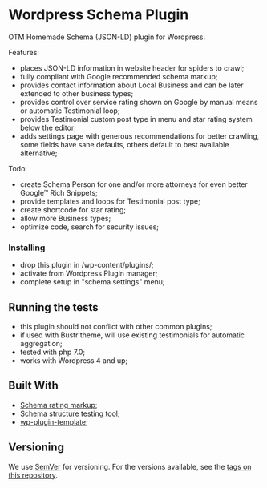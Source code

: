 # Wordpress Schema Plugin

OTM Homemade Schema (JSON-LD) plugin for Wordpress.

Features:
* places JSON-LD information in website header for spiders to crawl;
* fully compliant with Google recommended schema markup;
* provides contact information about Local Business and can be later extended to other business types;
* provides control over service rating shown on Google by manual means or automatic Testimonial loop;
* provides Testimonial custom post type in menu and star rating system below the editor;
* adds settings page with generous recommendations for better crawling, some fields have sane defaults, others default to best available alternative;

Todo:
* create Schema Person for one and/or more attorneys for even better Google™ Rich Snippets;
* provide templates and loops for Testimonial post type;
* create shortcode for star rating;
* allow more Business types;
* optimize code, search for security issues;

### Installing

* drop this plugin in /wp-content/plugins/;
* activate from Wordpress Plugin manager;
* complete setup in "schema settings" menu;

## Running the tests

* this plugin should not conflict with other common plugins;
* if used with Bustr theme, will use existing testimonials for automatic aggregation;
* tested with php 7.0;
* works with Wordpress 4 and up;

## Built With

* [Schema rating markup](https://schema.org/Rating);
* [Schema structure testing tool](https://search.google.com/structured-data/testing-tool);
* [wp-plugin-template](https://github.com/hlashbrooke/WordPress-Plugin-Template);


## Versioning

We use [SemVer](http://semver.org/) for versioning. For the versions available, see the [tags on this repository](https://github.com/your/project/tags).
